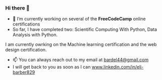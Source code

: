### Hi there 👋


- 🔭 I’m currently working on several of the **FreeCodeCamp** online certifications
- So far, I have completed two: Scientific Computing With Python, Data Analysis with Python.

I am currently owrking on the Machine learning certification and the web design certification. 


-  📫 You can always reach out to my email at bardel44@gmail.com
-  I will get back to you as soon as I can
www.linkedin.com/in/eli-barber829

<!--
**ninjaboy667/ninjaboy667** is a ✨ _special_ ✨ repository because its `README.md` (this file) appears on your GitHub profile.

Here are some ideas to get you started:

- 🔭 I’m currently working on
- 🌱 I’m currently learning ...
- 👯 I’m looking to collaborate on ...
- 🤔 I’m looking for help with ...
- 💬 Ask me about ...
- 📫 How to reach me: ...
- 😄 Pronouns: ...
- ⚡ Fun fact: ...
-->
